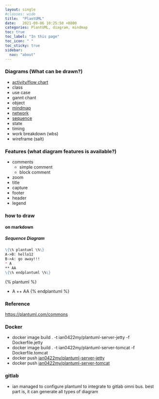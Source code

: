 ```yaml
---
layout: single
#classes: wide
title:  "PlantUML"
date:   2021-09-06 10:25:50 +0800
categories: PlantUML, diagram, mindmap
toc: true
toc_label: "In this page"
toc_icon: " "
toc_sticky: true
sidebar:
  nav: "about"
---
```


### Diagrams (What can be drawn?)

* [activity/flow chart](https://plantuml.com/activity-diagram-legacy)
* class
* use case
* gannt chant
* object
* [mindmap](https://plantuml.com/mindmap-diagram)
* [network](https://plantuml.com/nwdiag)
* [sequence](#sequence-diagram)
* state
* timing
* work breakdown (wbs)
* wireframe (salt)

### Features (what diagram features is available?)

* comments
  * simple comment
  * block comment
* zoom
* title
* capture
* footer
* header
* legend

### how to draw

#### on markdown

##### Sequence Diagram

```markdown
\{\% plantuml \%\}
A->B: hello12
B->A: go away!!!
* A
** AA
\{\% endplantuml \%\}
```

{% plantuml %}
+ A
++ AA
{% endplantuml %}

### Reference

<https://plantuml.com/commons>

### Docker

* docker image build . -t ian0422my/plantuml-server-jetty -f Dockerfile.jetty
* docker image build . -t ian0422my/plantuml-server-tomcat -f Dockerfile.tomcat
* docker push [ian0422my/plantuml-server-jetty](https://hub.docker.com/repository/docker/ian0422my/plantuml-server-jetty)
* docker push [ian0422my/plantuml-server-tomcat](https://hub.docker.com/repository/docker/ian0422my/plantuml-server-tomcat)

### gitlab

* ian managed to configure plantuml to integrate to gitlab omni bus. best part is, it can generate all types of diagram
